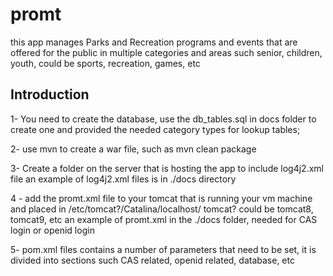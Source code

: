 # promt

this app manages Parks and Recreation programs and events that are offered
for the public in multiple categories and areas such senior, children, youth,
could be sports, recreation, games, etc

## Introduction
1- You need to create the database, use the db_tables.sql in docs folder to create one and provided the needed category types for lookup tables;

2- use mvn to create a war file, such as
mvn clean package

3- Create a folder on the server that is hosting the app to include log4j2.xml file
an example of log4j2.xml files is in ./docs directory

4 - add the promt.xml file to your tomcat that is running your vm machine and placed 
in /etc/tomcat?/Catalina/localhost/
tomcat? could be tomcat8, tomcat9, etc
an example of promt.xml in the ./docs folder, needed for CAS login or openid login

5- pom.xml files contains a number of parameters that need to be set, it is divided
into sections such CAS related, openid related, database, etc





 